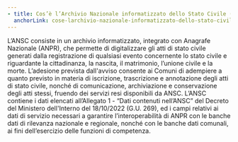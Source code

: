 ```yaml
---
- title: Cos’è l’Archivio Nazionale informatizzato dello Stato Civile (ANSC)?
  anchorLink: cose-larchivio-nazionale-informatizzato-dello-stato-civile-ansc
---
```


L’ANSC consiste in un archivio informatizzato, integrato con Anagrafe Nazionale (ANPR), che permette di digitalizzare gli atti di stato civile generati dalla registrazione di qualsiasi evento concernente lo stato civile e riguardante la cittadinanza, la nascita, il matrimonio, l’unione civile e la morte.
L’adesione prevista dall'avviso consente ai Comuni di adempiere a quanto previsto in materia di iscrizione, trascrizione e annotazione degli atti di stato civile, nonché di comunicazione, archiviazione e conservazione degli atti stessi, fruendo dei servizi resi disponibili da ANSC.
L’ANSC contiene i dati elencati all’Allegato 1 - “Dati contenuti nell’ANSC” del Decreto del Ministero dell'Interno del 18/10/2022 (G.U. 269), ed i campi relativi ai dati di servizio necessari a garantire l’interoperabilità di ANPR con le banche dati di rilevanza nazionale e regionale, nonché con le banche dati comunali, ai fini dell’esercizio delle funzioni di competenza.
